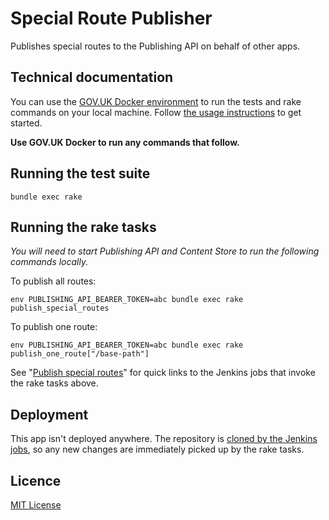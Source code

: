 # Special Route Publisher

Publishes special routes to the Publishing API on behalf of other apps.

## Technical documentation

You can use the [GOV.UK Docker environment](https://github.com/alphagov/govuk-docker) to run the tests and rake commands on your local machine. Follow [the usage instructions](https://github.com/alphagov/govuk-docker#usage) to get started.

**Use GOV.UK Docker to run any commands that follow.**

## Running the test suite

```
bundle exec rake
```

## Running the rake tasks

_You will need to start Publishing API and Content Store to run the following commands locally._

To publish all routes:

```
env PUBLISHING_API_BEARER_TOKEN=abc bundle exec rake publish_special_routes
```

To publish one route:

```
env PUBLISHING_API_BEARER_TOKEN=abc bundle exec rake publish_one_route["/base-path"]
```

See "[Publish special routes](https://docs.publishing.service.gov.uk/manual/publish-special-routes.html)" for quick links to the Jenkins jobs that invoke the rake tasks above.

## Deployment

This app isn't deployed anywhere. The repository is [cloned by the Jenkins jobs](https://github.com/alphagov/govuk-puppet/blob/30e80a538682dec8d6c3ed77c71c22596ba61347/modules/govuk_jenkins/templates/jobs/publish_special_routes.yaml.erb#L6), so any new changes are immediately picked up by the rake tasks.

## Licence

[MIT License](LICENCE)
